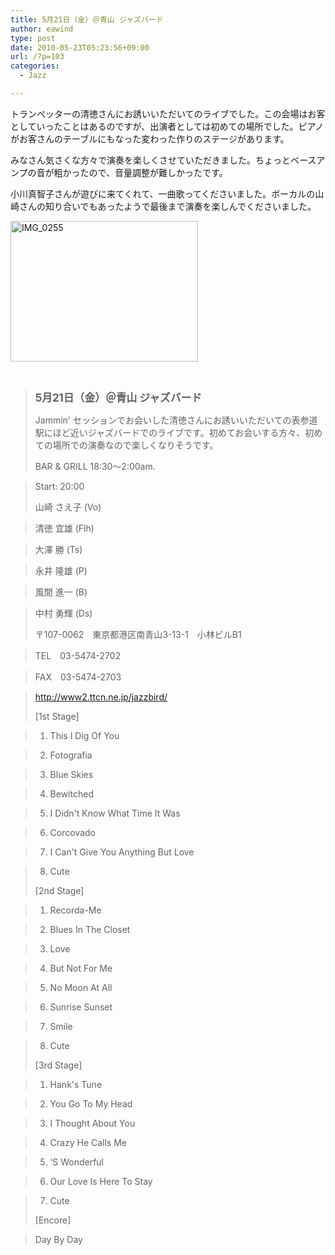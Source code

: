 ```yaml
---
title: 5月21日（金）＠青山 ジャズバード
author: eawind
type: post
date: 2010-05-23T05:23:56+09:00
url: /?p=103
categories:
  - Jazz

---
```

トランぺッターの清徳さんにお誘いいただいてのライブでした。この会場はお客としていったことはあるのですが、出演者としては初めての場所でした。ピアノがお客さんのテーブルにもなった変わった作りのステージがあります。

みなさん気さくな方々で演奏を楽しくさせていただきました。ちょっとベースアンプの音が粗かったので、音量調整が難しかったです。

小川真智子さんが遊びに来てくれて、一曲歌ってくださいました。ボーカルの山崎さんの知り合いでもあったようで最後まで演奏を楽しんでくださいました。

<span class="mt-enclosure mt-enclosure-image" style="display: inline;"><a href="/img/wp/2010/05/IMG_0255.jpg"><img class="alignnone size-medium wp-image-909" src="/img/wp/2010/05/IMG_0255.jpg" alt="IMG_0255" width="300" height="225" srcset="/img/wp/2010/05/IMG_0255.jpg 300w, /img/wp/2010/05/IMG_0255-1024x768.jpg 1024w" sizes="(max-width: 300px) 100vw, 300px" /></a></span>

&nbsp;

> **<big>5月21日（金）＠青山 ジャズバード</big>**
> 
> Jammin' セッションでお会いした清徳さんにお誘いいただいての表参道駅にほど近いジャズバードでのライブです。初めてお会いする方々、初めての場所での演奏なので楽しくなりそうです。
> 
> BAR & GRILL 18:30〜2:00am.
  
> Start: 20:00
> 
> 山崎 さえ子 (Vo)
  
> 清徳 宜雄 (Flh)
  
> 大澤 勝 (Ts)
  
> 永井 隆雄 (P)
  
> 風間 進一 (B)
  
> 中村 勇輝 (Ds)
> 
> 〒107-0062　東京都港区南青山3-13-1　小林ビルB1
  
> TEL　03-5474-2702
  
> FAX　03-5474-2703
  
> http://www2.ttcn.ne.jp/jazzbird/
> 
> [1st Stage]
  
> 1. This I Dig Of You
  
> 2. Fotografia
  
> 3. Blue Skies
  
> 4. Bewitched
  
> 5. I Didn't Know What Time It Was
  
> 6. Corcovado
  
> 7. I Can't Give You Anything But Love
  
> 8. Cute
> 
> [2nd Stage]
  
> 1. Recorda-Me
  
> 2. Blues In The Closet
  
> 3. Love
  
> 4. But Not For Me
  
> 5. No Moon At All
  
> 6. Sunrise Sunset
  
> 7. Smile
  
> 8. Cute
> 
> [3rd Stage]
  
> 1. Hank's Tune
  
> 2. You Go To My Head
  
> 3. I Thought About You
  
> 4. Crazy He Calls Me
  
> 5. &#8216;S Wonderful
  
> 6. Our Love Is Here To Stay
  
> 7. Cute
> 
> [Encore]
  
> Day By Day
